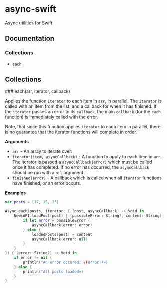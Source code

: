 async-swift
===========

Async utilities for Swift

## Documentation

### Collections

* [`each`](#each)

## Collections

<a name="each" />
### each(arr, iterator, callback)

Applies the function `iterator` to each item in `arr`, in parallel.
The `iterator` is called with an item from the list, and a callback for when it
has finished. If the `iterator` passes an error to its `callback`, the main
`callback` (for the `each` function) is immediately called with the error.

Note, that since this function applies `iterator` to each item in parallel,
there is no guarantee that the iterator functions will complete in order.

__Arguments__

* `arr` - An array to iterate over.
* `iterator(item, asyncCallback)` - A function to apply to each item in `arr`.
The iterator is passed a `asyncCallback(error)` which must be called once it has 
completed. If no error has occurred, the `asyncCallback` should be run with a `nil` argument.
* `finished(error)` - A callback which is called when all `iterator` functions
have finished, or an error occurs.

__Examples__


```swift
var posts = [17, 15, 13]

Async.each(posts, iterator: { (post, asyncCallback) -> Void in
    NewsAPI.loadPost(post) { (possibleError: String?, content: String) -> () in
        if let error = possibleError {
            asyncCallback(error: error)
        } else {
            loadedPosts[post] = content
            asyncCallback(error: nil)
        }
    }
}) { (error: String?) -> Void in
    if error != nil {
        println("An error occured: \(error!)»)
    } else {
        println("All posts loaded»)
    }
}
```